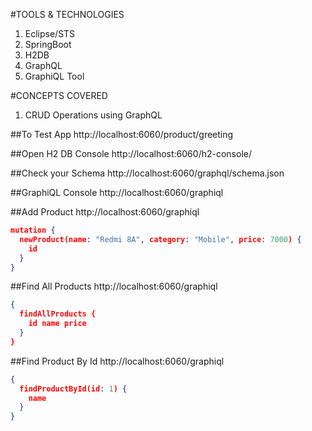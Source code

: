 #TOOLS & TECHNOLOGIES
1. Eclipse/STS
2. SpringBoot
3. H2DB
4. GraphQL
5. GraphiQL Tool

#CONCEPTS COVERED
1. CRUD Operations using GraphQL

##To Test App
http://localhost:6060/product/greeting

##Open H2 DB Console
http://localhost:6060/h2-console/

##Check your Schema
http://localhost:6060/graphql/schema.json

##GraphiQL Console
http://localhost:6060/graphiql

##Add Product
http://localhost:6060/graphiql

```json
mutation {
  newProduct(name: "Redmi 8A", category: "Mobile", price: 7000) {
    id
  }
}
```

##Find All Products
http://localhost:6060/graphiql

```json
{
  findAllProducts {
    id name price
  }
}
```

##Find Product By Id
http://localhost:6060/graphiql

```json
{
  findProductById(id: 1) {
    name
  }
}
```


